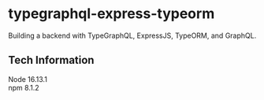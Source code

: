 # typegraphql-express-typeorm

Building a backend with TypeGraphQL, ExpressJS, TypeORM, and GraphQL.

## Tech Information

Node 16.13.1  
npm 8.1.2
